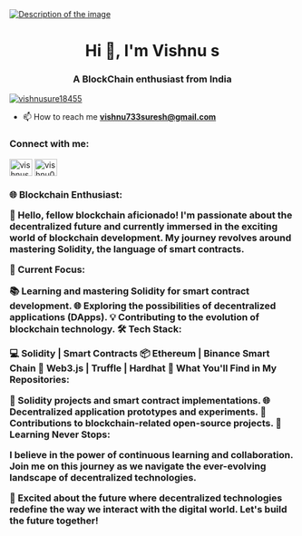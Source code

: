 <a href="https://github.com/vishnu733s/vishnu733s/blob/main/Blue%20Simple%20LinkedIn%20Banner.png">
  <img src="https://github.com/vishnu733s/vishnu733s/blob/main/Blue%20Simple%20LinkedIn%20Banner.png" alt="Description of the image">
</a>
<h1 align="center">Hi 👋, I'm Vishnu s</h1>
<h3 align="center">A BlockChain enthusiast from India</h3>
<p align="left"> <a href="https://twitter.com/vishnusure18455" target="blank"><img src="https://img.shields.io/twitter/follow/vishnusure18455?logo=twitter&style=for-the-badge" alt="vishnusure18455" /></a> </p>

- 📫 How to reach me **vishnu733suresh@gmail.com**

<h3 align="left">Connect with me:</h3>
<p align="left">
<a href="https://twitter.com/vishnusure18455" target="blank"><img align="center" src="https://raw.githubusercontent.com/rahuldkjain/github-profile-readme-generator/master/src/images/icons/Social/twitter.svg" alt="vishnusure18455" height="30" width="40" /></a>
<a href="https://instagram.com/vishnu0suresh" target="blank"><img align="center" src="https://raw.githubusercontent.com/rahuldkjain/github-profile-readme-generator/master/src/images/icons/Social/instagram.svg" alt="vishnu0suresh" height="30" width="40" /></a>
</p>

<h3 align="left">🌐 Blockchain Enthusiast:

👋 Hello, fellow blockchain aficionado! I'm passionate about the decentralized future and currently immersed in the exciting world of blockchain development. My journey revolves around mastering Solidity, the language of smart contracts.

🚀 Current Focus:

📚 Learning and mastering Solidity for smart contract development.
🌐 Exploring the possibilities of decentralized applications (DApps).
💡 Contributing to the evolution of blockchain technology.
🛠️ Tech Stack:

💻 Solidity | Smart Contracts
📦 Ethereum | Binance Smart Chain
🚀 Web3.js | Truffle | Hardhat
📖 What You'll Find in My Repositories:

🤖 Solidity projects and smart contract implementations.
🌐 Decentralized application prototypes and experiments.
🔗 Contributions to blockchain-related open-source projects.
🌱 Learning Never Stops:

I believe in the power of continuous learning and collaboration. Join me on this journey as we navigate the ever-evolving landscape of decentralized technologies.

🚀 Excited about the future where decentralized technologies redefine the way we interact with the digital world. Let's build the future together!</h4>
<p align="left"> <a href="https://www.python.org" target="_blank" rel="noreferrer">
